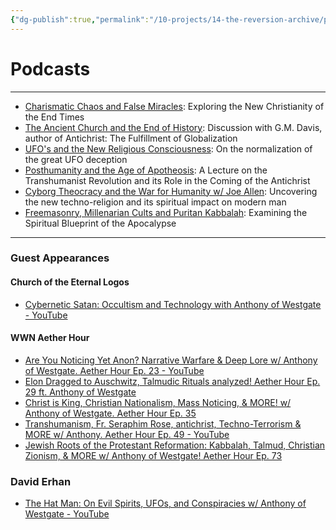 ```yaml
---
{"dg-publish":true,"permalink":"/10-projects/14-the-reversion-archive/podcasts/"}
---
```



# Podcasts
---
- [Charismatic Chaos and False Miracles](https://thereversion.co/p/charismatic-chaos-and-false-miracles): Exploring the New Christianity of the End Times
- [The Ancient Church and the End of History](https://thereversion.co/p/the-ancient-church-and-the-end-of): Discussion with G.M. Davis, author of Antichrist: The Fulfillment of Globalization
- [UFO's and the New Religious Consciousness](https://thereversion.co/p/ufos-and-the-new-religious-consciousness): On the normalization of the great UFO deception
- [Posthumanity and the Age of Apotheosis](https://thereversion.co/p/posthumanity-and-the-age-of-apotheosis): A Lecture on the Transhumanist Revolution and its Role in the Coming of the Antichrist
- [Cyborg Theocracy and the War for Humanity w/ Joe Allen](https://thereversion.co/p/cyborg-theocracy-and-the-war-for): Uncovering the new techno-religion and its spiritual impact on modern man
- [Freemasonry, Millenarian Cults and Puritan Kabbalah](https://thereversion.co/p/freemasonry-millenarian-cults-and): Examining the Spiritual Blueprint of the Apocalypse
---
### Guest Appearances

#### Church of the Eternal Logos

- [Cybernetic Satan: Occultism and Technology with Anthony of Westgate - YouTube](https://www.youtube.com/live/gSARWEFXrx8?si=CHsCNjNzoEDOnZ9L)

#### WWN Aether Hour

- [Are You Noticing Yet Anon? Narrative Warfare & Deep Lore w/ Anthony of Westgate. Aether Hour Ep. 23 - YouTube](https://youtu.be/1-DcYLc3ACE?si=JdLfnFfFKgD2WH_W)
- [Elon Dragged to Auschwitz, Talmudic Rituals analyzed! Aether Hour Ep. 29 ft. Anthony of Westgate](https://worldwarnow.co/p/elon-dragged-to-auschwitz-talmudic)
- [Christ is King, Christian Nationalism, Mass Noticing, & MORE! w/ Anthony of Westgate. Aether Hour Ep. 35](https://worldwarnow.co/p/christ-is-king-christian-nationalism)
- [Transhumanism, Fr. Seraphim Rose, antichrist, Techno-Terrorism & MORE w/ Anthony. Aether Hour Ep. 49 - YouTube](https://youtu.be/VdhvhNlk-YM?si=FppBysaw1c64gnrm)
- [Jewish Roots of the Protestant Reformation: Kabbalah, Talmud, Christian Zionism, & MORE w/ Anthony of Westgate! Aether Hour Ep. 73](https://worldwarnow.co/p/jewish-roots-of-the-protestant-reformation)

### David Erhan
- [The Hat Man: On Evil Spirits, UFOs, and Conspiracies w/ Anthony of Westgate - YouTube](https://www.youtube.com/watch?v=8M_y5jE5QPA&t=5223s)